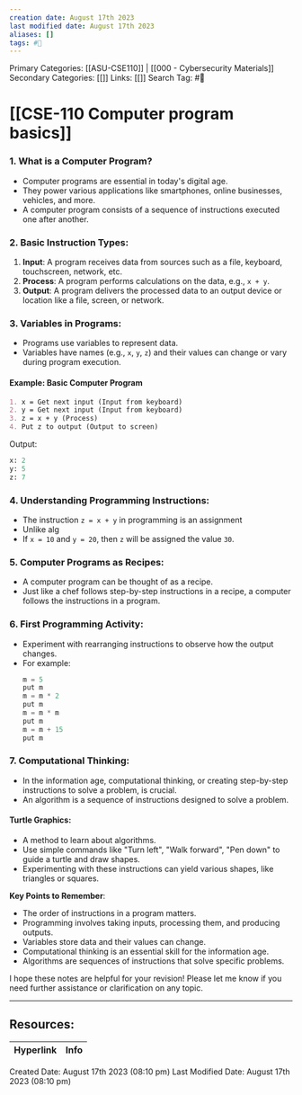 ```yaml
---
creation date: August 17th 2023
last modified date: August 17th 2023
aliases: []
tags: #📖
---
```


Primary Categories: [[ASU-CSE110]] | [[000 - Cybersecurity Materials]] 
Secondary Categories: [[]] 
Links: [[]] 
Search Tag: #📖  

# [[CSE-110 Computer program basics]]  

### 1. What is a Computer Program?
- Computer programs are essential in today's digital age.
- They power various applications like smartphones, online businesses, vehicles, and more.
- A computer program consists of a sequence of instructions executed one after another.

### 2. Basic Instruction Types:

1. **Input**: A program receives data from sources such as a file, keyboard, touchscreen, network, etc.
2. **Process**: A program performs calculations on the data, e.g., `x + y`.
3. **Output**: A program delivers the processed data to an output device or location like a file, screen, or network.

### 3. Variables in Programs:

- Programs use variables to represent data.
- Variables have names (e.g., `x`, `y`, `z`) and their values can change or vary during program execution.

#### Example: Basic Computer Program
```markdown
1. x = Get next input (Input from keyboard)
2. y = Get next input (Input from keyboard)
3. z = x + y (Process)
4. Put z to output (Output to screen)
```
Output:
```python
x: 2
y: 5
z: 7
```

### 4. Understanding Programming Instructions:

- The instruction `z = x + y` in programming is an assignment
- Unlike alg
- If `x = 10` and `y = 20`, then `z` will be assigned the value `30`.

### 5. Computer Programs as Recipes:

- A computer program can be thought of as a recipe.
- Just like a chef follows step-by-step instructions in a recipe, a computer follows the instructions in a program.

### 6. First Programming Activity:

- Experiment with rearranging instructions to observe how the output changes.
- For example:
  ```python
  m = 5
  put m
  m = m * 2
  put m
  m = m * m
  put m
  m = m + 15
  put m
  ```

### 7. Computational Thinking:

- In the information age, computational thinking, or creating step-by-step instructions to solve a problem, is crucial.
- An algorithm is a sequence of instructions designed to solve a problem.
  
#### Turtle Graphics:

- A method to learn about algorithms.
- Use simple commands like "Turn left", "Walk forward", "Pen down" to guide a turtle and draw shapes.
- Experimenting with these instructions can yield various shapes, like triangles or squares.

**Key Points to Remember**:
- The order of instructions in a program matters.
- Programming involves taking inputs, processing them, and producing outputs.
- Variables store data and their values can change.
- Computational thinking is an essential skill for the information age.
- Algorithms are sequences of instructions that solve specific problems.

I hope these notes are helpful for your revision! Please let me know if you need further assistance or clarification on any topic.


___

## Resources:

| Hyperlink | Info |
| --------- | ---- |


Created Date: August 17th 2023 (08:10 pm) 
Last Modified Date: August 17th 2023 (08:10 pm)
